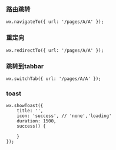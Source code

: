 ### 路由跳转
```
wx.navigateTo({ url: '/pages/A/A' });
```

### 重定向
```
wx.redirectTo({ url: '/pages/A/A' });
```

### 跳转到tabbar
```
wx.switchTab({ url: '/pages/A/A' });
```

### toast
```
wx.showToast({
	title: '',
	icon: 'success', // 'none','loading'
	duration: 1500,
	success() {
		
	}
});
```